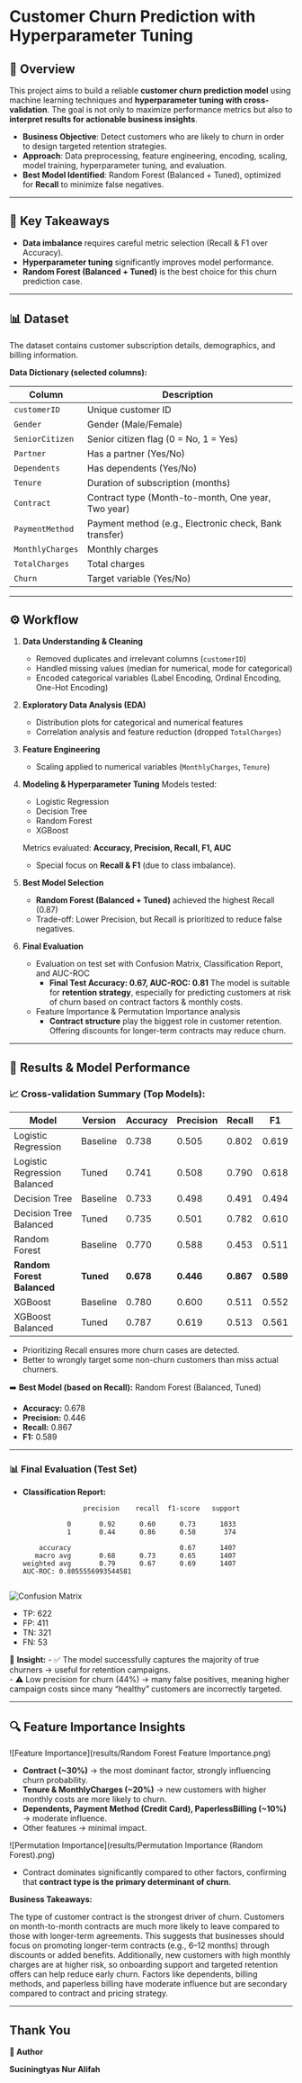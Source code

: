# Customer Churn Prediction with Hyperparameter Tuning

## 📌 Overview

This project aims to build a reliable **customer churn prediction model** using machine learning techniques and **hyperparameter tuning with cross-validation**. The goal is not only to maximize performance metrics but also to **interpret results for actionable business insights**.

* **Business Objective**: Detect customers who are likely to churn in order to design targeted retention strategies.
* **Approach**: Data preprocessing, feature engineering, encoding, scaling, model training, hyperparameter tuning, and evaluation.
* **Best Model Identified**: Random Forest (Balanced + Tuned), optimized for **Recall** to minimize false negatives.

---

## 📌 Key Takeaways

* **Data imbalance** requires careful metric selection (Recall & F1 over Accuracy).
* **Hyperparameter tuning** significantly improves model performance.
* **Random Forest (Balanced + Tuned)** is the best choice for this churn prediction case.

---

## 📊 Dataset

The dataset contains customer subscription details, demographics, and billing information.

**Data Dictionary (selected columns):**

| Column           | Description                                            |
| ---------------- | ------------------------------------------------------ |
| `customerID`     | Unique customer ID                                     |
| `Gender`         | Gender (Male/Female)                                   |
| `SeniorCitizen`  | Senior citizen flag (0 = No, 1 = Yes)                  |
| `Partner`        | Has a partner (Yes/No)                                 |
| `Dependents`     | Has dependents (Yes/No)                                |
| `Tenure`         | Duration of subscription (months)                      |
| `Contract`       | Contract type (Month-to-month, One year, Two year)     |
| `PaymentMethod`  | Payment method (e.g., Electronic check, Bank transfer) |
| `MonthlyCharges` | Monthly charges                                        |
| `TotalCharges`   | Total charges                                          |
| `Churn`          | Target variable (Yes/No)                               |

---

## ⚙️ Workflow

1. **Data Understanding & Cleaning**

   * Removed duplicates and irrelevant columns (`customerID`)
   * Handled missing values (median for numerical, mode for categorical)
   * Encoded categorical variables (Label Encoding, Ordinal Encoding, One-Hot Encoding)

2. **Exploratory Data Analysis (EDA)**

   * Distribution plots for categorical and numerical features
   * Correlation analysis and feature reduction (dropped `TotalCharges`)

3. **Feature Engineering**

   * Scaling applied to numerical variables (`MonthlyCharges`, `Tenure`)

4. **Modeling & Hyperparameter Tuning**
   Models tested:

   * Logistic Regression
   * Decision Tree
   * Random Forest
   * XGBoost

   Metrics evaluated: **Accuracy, Precision, Recall, F1, AUC**

   * Special focus on **Recall & F1** (due to class imbalance).

5. **Best Model Selection**

   * **Random Forest (Balanced + Tuned)** achieved the highest Recall (0.87)
   * Trade-off: Lower Precision, but Recall is prioritized to reduce false negatives.

6. **Final Evaluation**

   * Evaluation on test set with Confusion Matrix, Classification Report, and AUC-ROC
      * **Final Test Accuracy: 0.67, AUC-ROC: 0.81** The model is suitable for **retention strategy**, especially for predicting customers at risk of churn based on contract factors & monthly costs.
   * Feature Importance & Permutation Importance analysis
     * **Contract structure** play the biggest role in customer retention. Offering discounts for longer-term contracts may reduce churn.

---

## 🚀 Results & Model Performance

### 📈 Cross-validation Summary (Top Models):

| Model                        | Version   | Accuracy | Precision | Recall | F1   |
|-------------------------------|-----------|----------|-----------|--------|------|
| Logistic Regression           | Baseline  | 0.738    | 0.505     | 0.802  | 0.619 |
| Logistic Regression Balanced  | Tuned     | 0.741    | 0.508     | 0.790  | 0.618 |
| Decision Tree                 | Baseline  | 0.733    | 0.498     | 0.491  | 0.494 |
| Decision Tree Balanced        | Tuned     | 0.735    | 0.501     | 0.782  | 0.610 |
| Random Forest                 | Baseline  | 0.770    | 0.588     | 0.453  | 0.511 |
| **Random Forest Balanced**    | **Tuned** | **0.678**| **0.446** | **0.867** | **0.589** |
| XGBoost                       | Baseline  | 0.780    | 0.600     | 0.511  | 0.552 |
| XGBoost Balanced              | Tuned     | 0.787    | 0.619     | 0.513  | 0.561 |

  * Prioritizing Recall ensures more churn cases are detected.
  * Better to wrongly target some non-churn customers than miss actual churners.
    
➡️ **Best Model (based on Recall):** Random Forest (Balanced, Tuned)  
- **Accuracy:** 0.678  
- **Precision:** 0.446  
- **Recall:** 0.867  
- **F1:** 0.589  

---

### 📊 Final Evaluation (Test Set)

- **Classification Report:**
  ```
                 precision    recall  f1-score   support
  
             0       0.92      0.60      0.73      1033
             1       0.44      0.86      0.58       374
  
      accuracy                           0.67      1407
     macro avg       0.68      0.73      0.65      1407
  weighted avg       0.79      0.67      0.69      1407
  AUC-ROC: 0.8055556993544581


![Confusion Matrix](results/confusion_matrix.png)
  - TP: 622  
  - FP: 411  
  - TN: 321  
  - FN: 53
    
  📌 **Insight:**
      - ✅ The model successfully captures the majority of true churners → useful for retention campaigns.  
      - ⚠️ Low precision for churn (44%) → many false positives, meaning higher campaign costs since many “healthy” customers are incorrectly targeted.
        
---

## 🔍 Feature Importance Insights

![Feature Importance](results/Random Forest Feature Importance.png)

- **Contract (~30%)** → the most dominant factor, strongly influencing churn probability.  
- **Tenure & MonthlyCharges (~20%)** → new customers with higher monthly costs are more likely to churn.  
- **Dependents, Payment Method (Credit Card), PaperlessBilling (~10%)** → moderate influence.  
- Other features → minimal impact.  

![Permutation Importance](results/Permutation Importance (Random Forest).png)

- Contract dominates significantly compared to other factors, confirming that **contract type is the primary determinant of churn**.

**Business Takeaways:**

The type of customer contract is the strongest driver of churn. Customers on month-to-month contracts are much more likely to leave compared to those with longer-term agreements. This suggests that businesses should focus on promoting longer-term contracts (e.g., 6–12 months) through discounts or added benefits.
Additionally, new customers with high monthly charges are at higher risk, so onboarding support and targeted retention offers can help reduce early churn. Factors like dependents, billing methods, and paperless billing have moderate influence but are secondary compared to contract and pricing strategy.

---

## Thank You
**👤 Author**

**Suciningtyas Nur Alifah**

